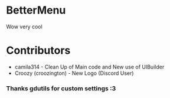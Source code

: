 # BetterMenu
Wow very cool

# Contributors
* camila314 - Clean Up of Main code and New use of UIBuilder
* Croozy (croozington) - New Logo (Discord User)

### Thanks gdutils for custom settings :3